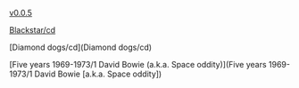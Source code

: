 [v0.0.5](https://github.com/littleflute/David-Bowie/edit/master/README.md)

[Blackstar/cd](Blackstar/cd)

[Diamond dogs/cd](Diamond dogs/cd)

[Five years 1969-1973/1 David Bowie (a.k.a. Space oddity)](Five years 1969-1973/1 David Bowie [a.k.a. Space oddity])
